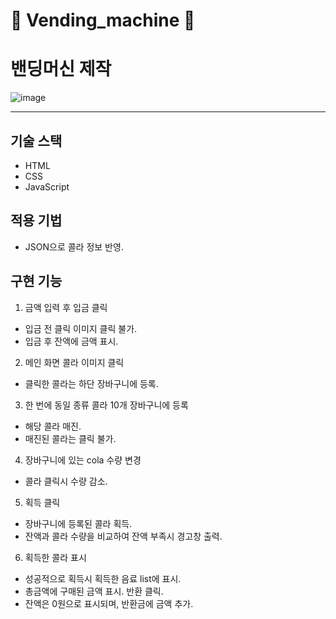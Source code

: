 # 🦁 Vending_machine 🦁

밴딩머신 제작
======
![image](https://user-images.githubusercontent.com/95600994/165269443-bd6b8764-ba8f-4077-a586-e28a70b1575e.png)

----
## 기술 스택
- HTML
- CSS
- JavaScript

## 적용 기법
- JSON으로 콜라 정보 반영.

## 구현 기능

1. 금액 입력 후 입금 클릭
- 입금 전 클릭 이미지 클릭 불가.
- 입금 후 잔액에 금액 표시.
2. 메인 화면 콜라 이미지 클릭
- 클릭한 콜라는 하단 장바구니에 등록.
3. 한 번에 동일 종류 콜라 10개 장바구니에 등록
- 해당 콜라 매진.
- 매진된 콜라는 클릭 불가.
4. 장바구니에 있는 cola 수량 변경
- 콜라 클릭시 수량 감소.
5. 획득 클릭
- 장바구니에 등록된 콜라 획득.
- 잔액과 콜라 수량을 비교하여 잔액 부족시 경고창 출력.
6. 획득한 콜라 표시
- 성공적으로 획득시 획득한 음료 list에 표시.
- 총금액에 구매된 금액 표시.
반환 클릭.
- 잔액은 0원으로 표시되며, 반환금에 금액 추가.

## 

